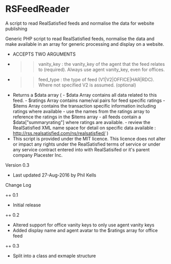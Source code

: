 # RSFeedReader
A script to read RealSatisfied feeds and normalise the data for website publishing

Generic PHP script to read RealSatisfied feeds, normalise the data and make available in an array for generic processing and display on a website.
 * ACCEPTS TWO ARGUMENTS
 * >> vanity_key : the vanity_key of the agent that the feed relates to (required). Always use agent vanity_key, even for offices.
 * >> feed_type : the type of feed (V1|V2|OFFICE|HAR|RDC). Where not specified V2 is assumed. (optional)
 * Returns a $data array ( 
			 - $data Array contains all data related to this feed.
			 - $ratings Array contains name/val pairs for feed specific ratings 
			 - $items Array contains the transaction specific information including ratings where available
			 - use the names from the ratings array to reference the ratings in the $items array
			 - all feeds contain a $data["summaryrating"] where ratings are available.
			 - review the RealSatisfied XML name space for detail on specific data available : http://rss.realsatisfied.com/ns/realsatisfied/
			 )
 * This script is provided under the MIT licence. This licence does not alter or impact any rights under the RealSatisfied terms of service or under any service contract entered into with RealSatisifed or it's parent company Placester Inc.
 
  Version 0.3
 * Last updated 27-Aug-2016 by Phil Kells
 
Change Log

++ 0.1 
 * Initial release

++ 0.2 
 * Altered support for office vanity keys to only use agent vanity keys 
 * Added display name and agent avatar to the $ratings array for office feed
 
++ 0.3
 * Split into a class and exmaple structure
